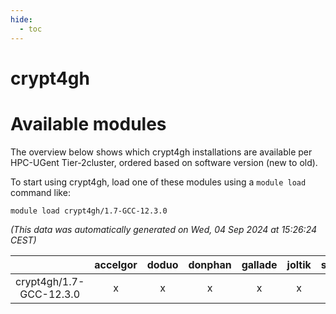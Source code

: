 ```yaml
---
hide:
  - toc
---
```


crypt4gh
========

# Available modules


The overview below shows which crypt4gh installations are available per HPC-UGent Tier-2cluster, ordered based on software version (new to old).

To start using crypt4gh, load one of these modules using a `module load` command like:

```shell
module load crypt4gh/1.7-GCC-12.3.0
```

*(This data was automatically generated on Wed, 04 Sep 2024 at 15:26:24 CEST)*  

| |accelgor|doduo|donphan|gallade|joltik|shinx|skitty|
| :---: | :---: | :---: | :---: | :---: | :---: | :---: | :---: |
|crypt4gh/1.7-GCC-12.3.0|x|x|x|x|x|x|x|

